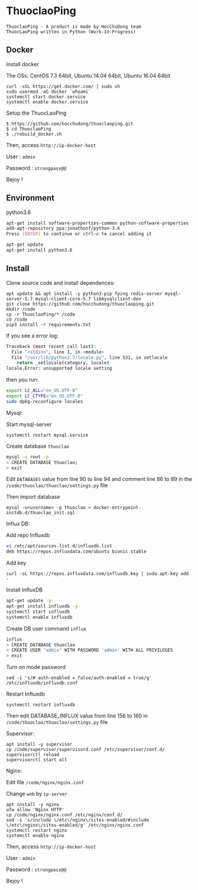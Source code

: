 # ThuoclaoPing

```
ThuoclaoPing - A product is made by HocChuDong team
ThuocLaoPing written in Python (Work-In-Progress)
```

Docker
------

Install docker

The OSs: CentOS 7.3 64bit, Ubuntu 14.04 64bit, Ubuntu 16.04 64bit

```
curl -sSL https://get.docker.com/ | sudo sh
sudo usermod -aG docker `whoami`
systemctl start docker.service
systemctl enable docker.service
```
Setup the ThuocLaoPing

```
$ https://github.com/hocchudong/thuoclaoping.git
$ cd ThuoclaoPing
$ ./rebuild_docker.sh
```

Then, access `http://ip-docker-host`

User : `admin`

Password : `strongpass@@`

Bejoy !


Environment 
-----------
python3.6
```sh
apt-get install software-properties-common python-software-properties
add-apt-repository ppa:jonathonf/python-3.6
Press [ENTER] to continue or ctrl-c to cancel adding it
```

```sh
apt-get update
apt-get install python3.6
```

Install
-------

Clone source code and install dependences:

```
apt update && apt install -y python3-pip fping redis-server mysql-server-5.7 mysql-client-core-5.7 libmysqlclient-dev
git clone https://github.com/hocchudong/thuoclaoping.git
mkdir /code
cp -r ThuoclaoPing/* /code
cd /code
pip3 install -r requirements.txt
```
If you see a error log:

```sh
Traceback (most recent call last):
  File "<stdin>", line 1, in <module>
  File "/usr/lib/python2.7/locale.py", line 531, in setlocale
    return _setlocale(category, locale)
locale.Error: unsupported locale setting
```

then you run:

```sh
export LC_ALL="en_US.UTF-8"
export LC_CTYPE="en_US.UTF-8"
sudo dpkg-reconfigure locales
```

Mysql:

Start mysql-server

```
systemctl restart mysql.service
```
Create database `thuoclao`

```sh
mysql -u root -p
> CREATE DATABASE thuoclao;
> exit
```

Edit `DATABASES` value from line 90 to line 94 and comment line 86 to 89 in the `/code/thuoclao/thuoclao/settings.py` file

Then import database

```
mysql -u<username> -p thuoclao < docker-entrypoint-initdb.d/thuoclao_init.sql
```

Influx DB: 

Add repo Influxdb

```sh
vi /etc/apt/sources.list.d/influxdb.list
deb https://repos.influxdata.com/ubuntu bionic stable
```
Add key

```
curl -sL https://repos.influxdata.com/influxdb.key | sudo apt-key add -
```
Install InfluxDB

```sh
apt-get update -y
apt-get install influxdb -y
systemctl start influxdb
systemctl enable influxdb
```

Create DB user command `influx`

```sh
influx
> CREATE DATABASE thuoclao
> CREATE USER "admin" WITH PASSWORD 'admin' WITH ALL PRIVILEGES
> exit 
```

Turn on mode password

```
sed -i 's/# auth-enabled = false/auth-enabled = true/g'  /etc/influxdb/influxdb.conf
```

Restart Influxdb

```
systemctl restart influxdb
```

Then edit DATABASE_INFLUX value from line 156 to 160  in `/code/thuoclao/thuoclao/settings.py` file

Supervisor:

```
apt install -y supervisor
cp /code/supervisor/supervisord.conf /etc/supervisor/conf.d/
supervisorctl reload
supervisorctl start all
```

Nginx: 

Edit file `/code/nginx/nginx.conf`

Change `web` by `ip-server`

```
apt install -y nginx
ufw allow 'Nginx HTTP'
cp /code/nginx/nginx.conf /etc/nginx/conf.d/
sed -i 's/include \/etc\/nginx\/sites-enabled/#include \/etc\/nginx\/sites-enabled/g' /etc/nginx/nginx.conf
systemctl restart nginx
systemctl enable nginx
```

Then, access `http://ip-docker-host`

User : `admin`

Password : `strongpass@@`

Bejoy !


